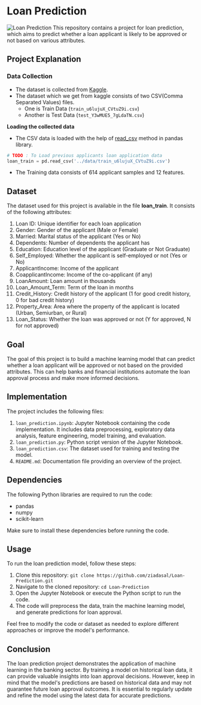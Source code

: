 # Loan Prediction
![Loan Prediction](https://th.bing.com/th/id/OIP.rV3bJJcQISejb8vAGwXFdgHaDy?pid=ImgDet&w=1210&h=620&rs=1)
This repository contains a project for loan prediction, which aims to predict whether a loan applicant is likely to be approved or not based on various attributes.

## Project Explanation
### Data Collection
- The dataset is collected from [Kaggle](https://www.kaggle.com/altruistdelhite04/loan-prediction-problem-dataset).
- The dataset which we get from kaggle consists of two CSV(Comma Separated Values) files.
  - One is Train Data (`train_u6lujuX_CVtuZ9i.csv`)
  - Another is Test Data (`test_Y3wMUE5_7gLdaTN.csv`)

**Loading the collected data**

- The CSV data is loaded with the help of [read_csv](https://pandas.pydata.org/pandas-docs/stable/reference/api/pandas.read_csv.html) method in pandas library.
```python
# TODO : To Load previous applicants loan application data
loan_train = pd.read_csv('../data/train_u6lujuX_CVtuZ9i.csv')
```
- The Training data consists of 614 applicant samples and 12 features.
## Dataset

The dataset used for this project is available in the file **loan_train**. It consists of the following attributes:

1. Loan ID: Unique identifier for each loan application
2. Gender: Gender of the applicant (Male or Female)
3. Married: Marital status of the applicant (Yes or No)
4. Dependents: Number of dependents the applicant has
5. Education: Education level of the applicant (Graduate or Not Graduate)
6. Self_Employed: Whether the applicant is self-employed or not (Yes or No)
7. ApplicantIncome: Income of the applicant
8. CoapplicantIncome: Income of the co-applicant (if any)
9. LoanAmount: Loan amount in thousands
10. Loan_Amount_Term: Term of the loan in months
11. Credit_History: Credit history of the applicant (1 for good credit history, 0 for bad credit history)
12. Property_Area: Area where the property of the applicant is located (Urban, Semiurban, or Rural)
13. Loan_Status: Whether the loan was approved or not (Y for approved, N for not approved)

## Goal

The goal of this project is to build a machine learning model that can predict whether a loan applicant will be approved or not based on the provided attributes. This can help banks and financial institutions automate the loan approval process and make more informed decisions.

## Implementation

The project includes the following files:

1. `loan_prediction.ipynb`: Jupyter Notebook containing the code implementation. It includes data preprocessing, exploratory data analysis, feature engineering, model training, and evaluation.
2. `loan_prediction.py`: Python script version of the Jupyter Notebook.
3. `loan_prediction.csv`: The dataset used for training and testing the model.
4. `README.md`: Documentation file providing an overview of the project.

## Dependencies

The following Python libraries are required to run the code:

- pandas
- numpy
- scikit-learn

Make sure to install these dependencies before running the code.

## Usage

To run the loan prediction model, follow these steps:

1. Clone this repository: `git clone https://github.com/ziadasal/Loan-Prediction.git`
2. Navigate to the cloned repository: `cd Loan-Prediction`
3. Open the Jupyter Notebook or execute the Python script to run the code.
4. The code will preprocess the data, train the machine learning model, and generate predictions for loan approval.

Feel free to modify the code or dataset as needed to explore different approaches or improve the model's performance.

## Conclusion

The loan prediction project demonstrates the application of machine learning in the banking sector. By training a model on historical loan data, it can provide valuable insights into loan approval decisions. However, keep in mind that the model's predictions are based on historical data and may not guarantee future loan approval outcomes. It is essential to regularly update and refine the model using the latest data for accurate predictions.
